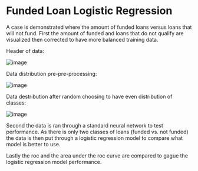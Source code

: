 # Funded Loan Logistic Regression

A case is demonstrated where the amount of funded loans versus loans that will not fund.  First the amount of funded and loans that do not qualify are visualized then corrected to have more balanced training data.  

Header of data:

![image](https://user-images.githubusercontent.com/58529391/160301127-06015402-910d-486c-afdd-419b0732ebd6.png)

Data distribution pre-pre-processing:

![image](https://user-images.githubusercontent.com/58529391/160301156-12613ba3-43f8-4a4d-a11c-04b0a36e6343.png)

Data destribution after random choosing to have even distribution of classes:

![image](https://user-images.githubusercontent.com/58529391/160301957-295d5d10-02cc-430d-968f-e0626bf2972a.png)

Second the data is ran through a standard neural network to test performance. As there is only two classes of loans (funded vs. not funded) the data is then put through a logistic regression model to compare what model is better to use.

Lastly the roc and the area under the roc curve are compared to gague the logistic regression model performance.  

